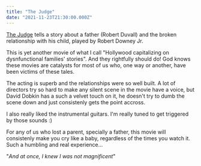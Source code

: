 ```yaml
---
title: "The Judge"
date: "2021-11-23T21:30:00.000Z"
---
```


[The Judge](https://www.imdb.com/title/tt1872194) tells a story about a father (Robert Duvall) and the broken relationship with his child, played by Robert Downey Jr. 

This is yet another movie of what I call "Hollywood capitalizing on dysnfunctional families' stories". And they rightfully should do! God knows these movies are catalysts for most of us who, one way or another, have been victims of these tales.

The acting is superb and the relationships were so well built. A lot of directors try so hard to make any silent scene in the movie have a voice, but David Dobkin has a such a velvet touch on it, he doesn't try to dumb the scene down and just consistenly gets the point accross.

I also really liked the instrumental guitars. I'm really tuned to get triggered by those sounds :) 

For any of us who lost a parent, specially a father, this movie will consistenly make you cry like a baby, regardless of the times you watch it. Such a humbling and real experience...

"*And at once, I knew
I was not magnificent*"